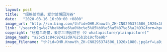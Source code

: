 ```yaml
---
layout: post
title:  "纽格兰奇墓，爱尔兰博因河谷"
date:   "2020-03-16 16:00:00 +0800"
image_url: "http://cn.bing.com/th?id=OHR.Knowth_ZH-CN0295374506_1920x1080.jpg&rf=LaDigue_1920x1080.jpg&pid=hp"
link: "/search?q=%e7%ba%bd%e6%a0%bc%e5%85%b0%e5%a5%87%e5%a2%93&form=hpcapt&mkt=zh-cn"
copyright: "纽格兰奇墓，爱尔兰博因河谷 (© whatapicture/plainpicture)"
image_hash: "a25c51c84c92422d97625b1b19cfbe9b"
image_filename: "th?id=OHR.Knowth_ZH-CN0295374506_1920x1080.jpg&rf=LaDigue_1920x1080.jpg&pid=hp"
---
```

